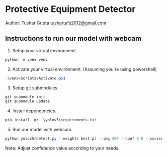 # Protective Equipment Detector
Author: Tushar Gupta <tushartafs2012@gmail.com>

## Instructions to run our model with webcam

1. Setup your virtual environment.
```powershell
python -m venv venv
```

2. Activate your virtual environment. (Assuming you're using powershell)
```powershell
.\venv\Scripts\Activate.ps1
```

3. Setup git submodules.
```powershell
git submodule init
git submodule update
```

4. Install dependencies.
```powershell
pip install -qr .\yolov5\requirements.txt
```

5. Run our model with webcam.
```powershell
python yolov5/detect.py --weights best.pt --img 200 --conf 0.8 --source  0
```
Note: Adjust confidence value according to your needs.
